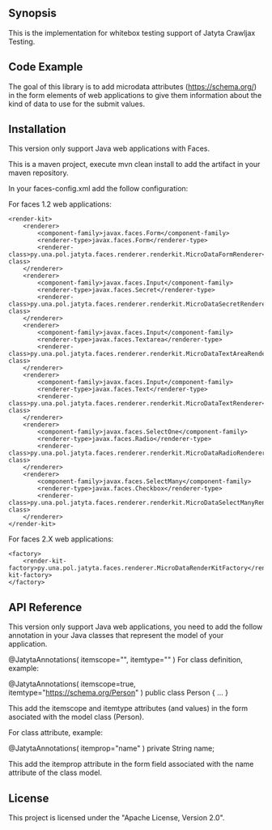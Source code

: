 ## Synopsis

This is the implementation for whitebox testing support of Jatyta Crawljax Testing.

## Code Example

The goal of this library is to add microdata attributes (https://schema.org/) in the form elements of web applications to give them information about the kind of data to use for the submit values.

## Installation

This version only support Java web applications with Faces.

This is a maven project, execute mvn clean install to add the artifact in your  maven repository.

In your faces-config.xml add the follow configuration:

For faces 1.2 web applications:

	<render-kit>
		<renderer>
			<component-family>javax.faces.Form</component-family>
			<renderer-type>javax.faces.Form</renderer-type>
			<renderer-class>py.una.pol.jatyta.faces.renderer.renderkit.MicroDataFormRenderer</renderer-class>
		</renderer>
		<renderer>
			<component-family>javax.faces.Input</component-family>
			<renderer-type>javax.faces.Secret</renderer-type>
			<renderer-class>py.una.pol.jatyta.faces.renderer.renderkit.MicroDataSecretRenderer</renderer-class>
		</renderer>
		<renderer>
			<component-family>javax.faces.Input</component-family>
			<renderer-type>javax.faces.Textarea</renderer-type>
			<renderer-class>py.una.pol.jatyta.faces.renderer.renderkit.MicroDataTextAreaRenderer</renderer-class>
		</renderer>
		<renderer>
			<component-family>javax.faces.Input</component-family>
			<renderer-type>javax.faces.Text</renderer-type>
			<renderer-class>py.una.pol.jatyta.faces.renderer.renderkit.MicroDataTextRenderer</renderer-class>
		</renderer>
		<renderer>
			<component-family>javax.faces.SelectOne</component-family>
			<renderer-type>javax.faces.Radio</renderer-type>
			<renderer-class>py.una.pol.jatyta.faces.renderer.renderkit.MicroDataRadioRenderer</renderer-class>
		</renderer>
		<renderer>
			<component-family>javax.faces.SelectMany</component-family>
			<renderer-type>javax.faces.Checkbox</renderer-type>
			<renderer-class>py.una.pol.jatyta.faces.renderer.renderkit.MicroDataSelectManyRenderer</renderer-class>
		</renderer>
	</render-kit>

For faces 2.X web applications:

	<factory>
		<render-kit-factory>py.una.pol.jatyta.faces.renderer.MicroDataRenderKitFactory</render-kit-factory>
	</factory>

## API Reference

This version only support Java web applications, you need to add the follow annotation in your Java classes that represent the model of your application.

@JatytaAnnotations( itemscope="", itemtype="" )
For class definition, example:

@JatytaAnnotations( itemscope=true, itemtype="https://schema.org/Person" )
public class Person {
	...
}

This add the itemscope and itemtype attributes (and values) in the form asociated with the model class (Person).

For class attribute, example:

@JatytaAnnotations( itemprop="name" )
private String name;

This add the itemprop attribute in the form field associated with the name attribute of the class model. 

## License

This project is licensed under the "Apache License, Version 2.0".